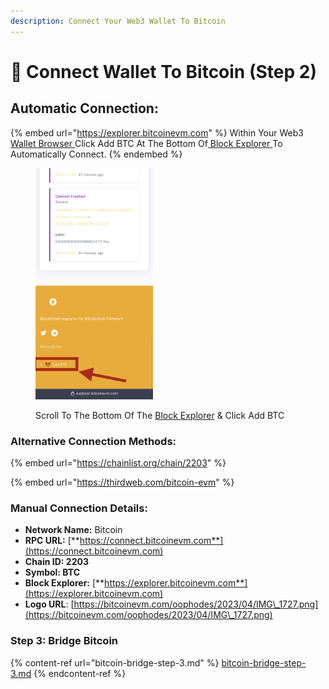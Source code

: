 ```yaml
---
description: Connect Your Web3 Wallet To Bitcoin
---
```


# 🔌 Connect Wallet To Bitcoin (Step 2)

## Automatic Connection:

{% embed url="https://explorer.bitcoinevm.com" %}
Within Your Web3 [Wallet Browser ](web3-wallet-step-1/)Click Add BTC At The Bottom Of[ Block Explorer ](https://explorer.bitcoinevm.com)To Automatically Connect.
{% endembed %}

<figure><img src="../../.gitbook/assets/IMG_1533.jpg" alt="" width="188"><figcaption><p>Scroll To The Bottom Of The <a href="https://explorer.bitcoinevm.com">Block Explorer</a> &#x26; Click Add BTC</p></figcaption></figure>



### Alternative Connection Methods:

{% embed url="https://chainlist.org/chain/2203" %}

{% embed url="https://thirdweb.com/bitcoin-evm" %}

### Manual Connection Details: <a href="#nova-network-public-ledger" id="nova-network-public-ledger"></a>

* **Network Name:** Bitcoin
* **RPC URL:** [**https://connect.bitcoinevm.com**](https://connect.bitcoinevm.com)​
* **Chain ID: 2203**
* **Symbol: BTC**
* **Block Explorer:** [**https://explorer.bitcoinevm.com**](https://explorer.bitcoinevm.com)
* **Logo URL**: [https://bitcoinevm.com/oophodes/2023/04/IMG\_1727.png](https://bitcoinevm.com/oophodes/2023/04/IMG\_1727.png)

### Step 3: Bridge Bitcoin

{% content-ref url="bitcoin-bridge-step-3.md" %}
[bitcoin-bridge-step-3.md](bitcoin-bridge-step-3.md)
{% endcontent-ref %}
